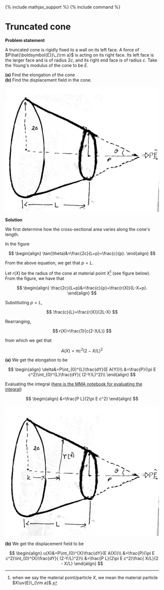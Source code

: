 {% include mathjax_support %}
{% include command %}

# Truncated cone

**Problem statement** 

A truncated cone is rigidly fixed to a wall on its left face. A force of $P\hat{\boldsymbol{E}}\_{\rm a}$ is acting on its right face. Its left face is the larger face and is of radius $2c$, and its right end face is of radius $c$. Take the Young's modulus of the cone to be $E$. 

**(a)** Find the elongation of the cone <br>
**(b)** Find the displacement field in the cone.  

![](2021-09-26-20-01-08.png)


**Solution**

We first determine how the cross-sectional area varies along the cone's length. 

In the figure

$$
\begin{align}
\tan(\theta)&=\frac{2c}{L+p}=\frac{c}{p}.
\end{align}
$$

From the above equation, we get that $p=L$.

Let $r(X)$ be the radius of the cone at material point $X$[^1] (see figure below). From the figure, we have that

$$
\begin{align}
\frac{2c}{L+p}&=\frac{c}{p}=\frac{r(X)}{L-X+p}.
\end{align}
$$

Substituting $p=L$,

$$
\frac{c}{L}=\frac{r(X)}{2L-X}
$$

Rearranging,

$$
r(X)=\frac{1}{c(2-X/L)}
$$

from which we get that

$$
A(X)=\pi c^2(2-X/L)^2
$$

**(a)** We get the elongation to be

$$
\begin{align}
\delta&=P\int_{0}^{L}\frac{dY}{E A(Y)}\\
&=\frac{P}{\pi E c^2}\int_{0}^{L}\frac{dY}{ (2-Y/L)^2}\\
\end{align}
$$

Evaluating the integral ([here is the MMA notebook for evaluating the integral](./SimpleIntegral.nb))

$$
\begin{align}
&=\frac{P L}{2\pi E c^2}
\end{align}
$$

![](2021-09-26-20-08-08.png)

**(b)** We get the displacement field to be

$$
\begin{align}
u(X)&=P\int_{0}^{X}\frac{dY}{E A(X)}\\
&=\frac{P}{\pi E c^2}\int_{0}^{X}\frac{dY}{ (2-Y/L)^2}\\
&=\frac{P L}{2\pi E c^2}\frac{ X/L}{2 - X/L}
\end{align}
$$


[^1]: when we say the material point/particle $X$, we mean the material particle $X\uv{E}\_{\rm a}$.